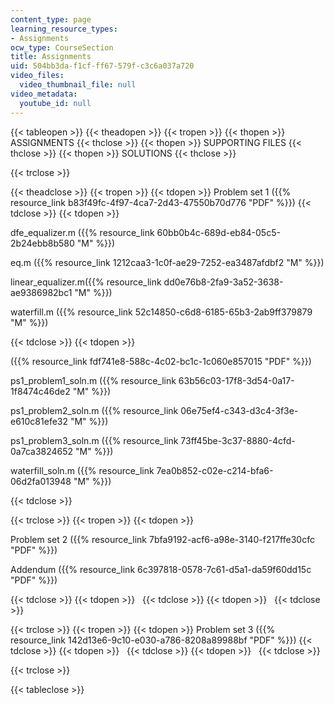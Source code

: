 ```yaml
---
content_type: page
learning_resource_types:
- Assignments
ocw_type: CourseSection
title: Assignments
uid: 504bb3da-f1cf-ff67-579f-c3c6a037a720
video_files:
  video_thumbnail_file: null
video_metadata:
  youtube_id: null
---
```


{{< tableopen >}}
{{< theadopen >}}
{{< tropen >}}
{{< thopen >}}
ASSIGNMENTS
{{< thclose >}}
{{< thopen >}}
SUPPORTING FILES
{{< thclose >}}
{{< thopen >}}
SOLUTIONS
{{< thclose >}}

{{< trclose >}}

{{< theadclose >}}
{{< tropen >}}
{{< tdopen >}}
Problem set 1 ({{% resource_link b83f49fc-4f97-4ca7-2d43-47550b70d776 "PDF" %}})
{{< tdclose >}}
{{< tdopen >}}


dfe\_equalizer.m ({{% resource_link 60bb0b4c-689d-eb84-05c5-2b24ebb8b580 "M" %}})

eq.m ({{% resource_link 1212caa3-1c0f-ae29-7252-ea3487afdbf2 "M" %}})

linear\_equalizer.m({{% resource_link dd0e76b8-2fa9-3a52-3638-ae9386982bc1 "M" %}})

waterfill.m ({{% resource_link 52c14850-c6d8-6185-65b3-2ab9ff379879 "M" %}})


{{< tdclose >}}
{{< tdopen >}}


({{% resource_link fdf741e8-588c-4c02-bc1c-1c060e857015 "PDF" %}})

ps1\_problem1\_soln.m ({{% resource_link 63b56c03-17f8-3d54-0a17-1f8474c46de2 "M" %}})

ps1\_problem2\_soln.m ({{% resource_link 06e75ef4-c343-d3c4-3f3e-e610c81efe32 "M" %}})

ps1\_problem3\_soln.m ({{% resource_link 73ff45be-3c37-8880-4cfd-0a7ca3824652 "M" %}})

waterfill\_soln.m ({{% resource_link 7ea0b852-c02e-c214-bfa6-06d2fa013948 "M" %}})


{{< tdclose >}}

{{< trclose >}}
{{< tropen >}}
{{< tdopen >}}


Problem set 2 ({{% resource_link 7bfa9192-acf6-a98e-3140-f217ffe30cfc "PDF" %}})

Addendum ({{% resource_link 6c397818-0578-7c61-d5a1-da59f60dd15c "PDF" %}})


{{< tdclose >}}
{{< tdopen >}}
 
{{< tdclose >}}
{{< tdopen >}}
 
{{< tdclose >}}

{{< trclose >}}
{{< tropen >}}
{{< tdopen >}}
Problem set 3 ({{% resource_link 142d13e6-9c10-e030-a786-8208a89988bf "PDF" %}})
{{< tdclose >}}
{{< tdopen >}}
 
{{< tdclose >}}
{{< tdopen >}}
 
{{< tdclose >}}

{{< trclose >}}

{{< tableclose >}}